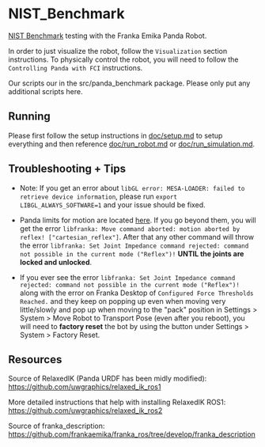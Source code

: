 # NIST_Benchmark
 [NIST Benchmark](https://www.nist.gov/el/intelligent-systems-division-73500/robotic-grasping-and-manipulation-assembly/assembly) testing with the Franka Emika Panda Robot. 

In order to just visualize the robot, follow the `Visualization` section instructions. To physically control the robot, you will need to follow the `Controlling Panda with FCI` instructions.

Our scripts our in the src/panda_benchmark package. Please only put any additional scripts here.

## Running
Please first follow the setup instructions in [doc/setup.md](/doc/setup.md) to setup everything and then reference [doc/run_robot.md](/doc/run_robot.md) or [doc/run_simulation.md](/doc/run_simulation.md).


## Troubleshooting + Tips
* Note: If you get an error about `libGL error: MESA-LOADER: failed to retrieve device information`, please run `export LIBGL_ALWAYS_SOFTWARE=1` and your issue should be fixed.

* Panda limits for motion are located [here](https://frankaemika.github.io/docs/control_parameters.html#limits-for-panda).
If you go beyond them, you will get the error `libfranka: Move command aborted: motion aborted by reflex! ["cartesian_reflex"]`.
After that any other command will throw the error `libfranka: Set Joint Impedance command rejected: command not possible in the current mode ("Reflex")!` **UNTIL  the joints are locked and unlocked**.

* If you ever see the error `libfranka: Set Joint Impedance command rejected: command not possible in the current mode ("Reflex")!` along with the error on Franka Desktop of `Configured Force Thresholds Reached.` and they keep on popping up even when moving very little/slowly and pop up when moving to the "pack" position in Settings > System > Move Robot to Transport Pose (even after you reboot), you will need to **factory reset** the bot by using the button under Settings > System > Factory Reset. 



## Resources
Source of RelaxedIK (Panda URDF has been midly modified):
https://github.com/uwgraphics/relaxed_ik_ros1

More detailed instructions that help with installing RelaxedIK ROS1:
https://github.com/uwgraphics/relaxed_ik_ros2 


Source of franka_description:
https://github.com/frankaemika/franka_ros/tree/develop/franka_description





